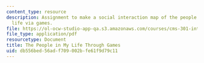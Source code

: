 ```yaml
---
content_type: resource
description: Assignment to make a social interaction map of the people in your daily
  life via games.
file: https://ol-ocw-studio-app-qa.s3.amazonaws.com/courses/cms-301-introduction-to-game-design-methods-spring-2016/db556bed56adf709002bfe61f9d79c11_MITCMS_301S16_Assigment1.pdf
file_type: application/pdf
resourcetype: Document
title: The People in My Life Through Games
uid: db556bed-56ad-f709-002b-fe61f9d79c11
---
```

